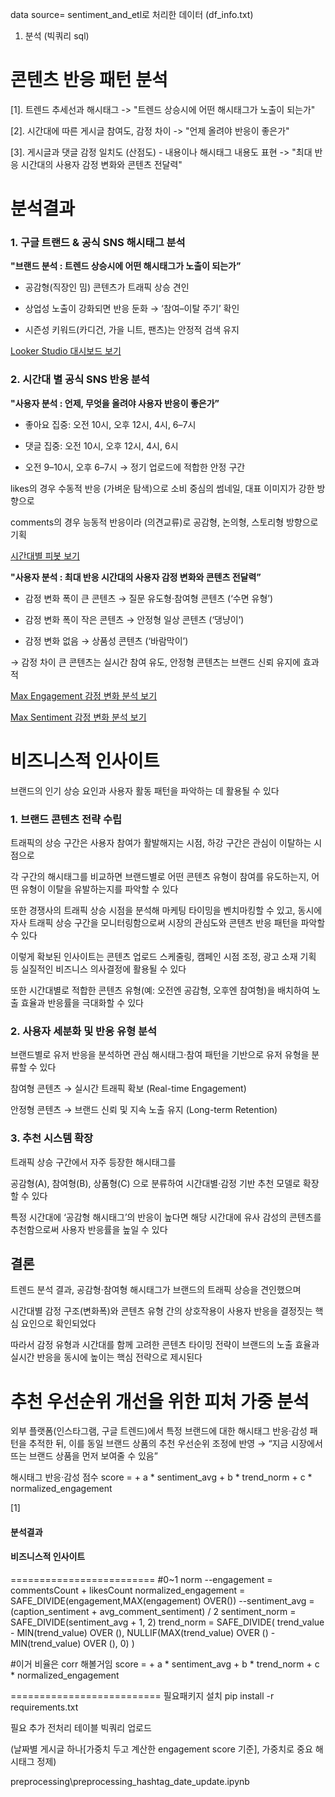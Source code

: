data source= sentiment_and_etl로 처리한 데이터 (df_info.txt)
1. 분석 (빅쿼리 sql)

# 콘텐츠 반응 패턴 분석

[1]. 트렌드 추세선과 해시태그
-> "트렌드 상승시에 어떤 해시태그가 노출이 되는가"

[2]. 시간대에 따른 게시글 참여도, 감정 차이
-> "언제 올려야 반응이 좋은가"

[3]. 게시글과 댓글 감정 일치도 (산점도) - 내용이나 해시태그 내용도 표현
-> "최대 반응 시간대의 사용자 감정 변화와 콘텐츠 전달력"



# 분석결과

### 1. 구글 트랜드 & 공식 SNS 해시태그 분석

  **"브랜드 분석 : 트렌드 상승시에 어떤 해시태그가 노출이 되는가”**

- 공감형(직장인 밈) 콘텐츠가 트래픽 상승 견인  

- 상업성 노출이 강화되면 반응 둔화 → ‘참여–이탈 주기’ 확인  

- 시즌성 키워드(카디건, 가을 니트, 팬츠)는 안정적 검색 유지

[Looker Studio 대시보드 보기](https://lookerstudio.google.com/reporting/7944035d-6368-4047-a874-cbc765b408d3)


### 2. 시간대 별 공식 SNS 반응 분석

 **"사용자 분석 : 언제, 무엇을 올려야 사용자 반응이 좋은가”**

- 좋아요 집중: 오전 10시, 오후 12시, 4시, 6–7시  

- 댓글 집중: 오전 10시, 오후 12시, 4시, 6시  

- 오전 9–10시, 오후 6–7시 → 정기 업로드에 적합한 안정 구간

likes의 경우 수동적 반응 (가벼운 탐색)으로 소비 중심의 썸네일, 대표 이미지가 강한 방향으로

comments의 경우 능동적 반응이라 (의견교류)로 공감형, 논의형, 스토리형 방향으로 기획

[시간대별 피봇 보기](https://lookerstudio.google.com/reporting/03d2a02b-fd83-4689-85ed-847f9863862b)


**"사용자 분석 : 최대 반응 시간대의 사용자 감정 변화와 콘텐츠 전달력”**

- 감정 변화 폭이 큰 콘텐츠 → 질문 유도형·참여형 콘텐츠 (‘수면 유형’)  

- 감정 변화 폭이 작은 콘텐츠 → 안정형 일상 콘텐츠 (‘댕냥이’) 

- 감정 변화 없음 → 상품성 콘텐츠 (‘바람막이’)

→ 감정 차이 큰 콘텐츠는 실시간 참여 유도, 안정형 콘텐츠는 브랜드 신뢰 유지에 효과적

[Max Engagement 감정 변화 분석 보기](https://lookerstudio.google.com/reporting/5c15fb1c-d06c-4f3e-aa3d-b2caf4680cc5)

[Max Sentiment 감정 변화 분석 보기](https://lookerstudio.google.com/reporting/93ddf192-a9be-41d0-bd65-4da6f6cdfddf)

# 비즈니스적 인사이트
브랜드의 인기 상승 요인과 사용자 활동 패턴을 파악하는 데 활용될 수 있다

### 1. 브랜드 콘텐츠 전략 수립

트래픽의 상승 구간은 사용자 참여가 활발해지는 시점, 하강 구간은 관심이 이탈하는 시점으로 

각 구간의 해시태그를 비교하면 브랜드별로 어떤 콘텐츠 유형이 참여를 유도하는지, 어떤 유형이 이탈을 유발하는지를 파악할 수 있다

또한 경쟁사의 트래픽 상승 시점을 분석해 마케팅 타이밍을 벤치마킹할 수 있고, 동시에 자사 트래픽 상승 구간을 모니터링함으로써 시장의 관심도와 콘텐츠 반응 패턴을 파악할 수 있다

이렇게 확보된 인사이트는 콘텐츠 업로드 스케줄링, 캠페인 시점 조정, 광고 소재 기획 등 실질적인 비즈니스 의사결정에 활용될 수 있다

또한 시간대별로 적합한 콘텐츠 유형(예: 오전엔 공감형, 오후엔 참여형)을 배치하여 노출 효율과 반응률을 극대화할 수 있다


### 2. 사용자 세분화 및 반응 유형 분석

브랜드별로 유저 반응을 분석하면 관심 해시태그·참여 패턴을 기반으로 유저 유형을 분류할 수 있다

참여형 콘텐츠 → 실시간 트래픽 확보 (Real-time Engagement)

안정형 콘텐츠 → 브랜드 신뢰 및 지속 노출 유지 (Long-term Retention)

### 3. 추천 시스템 확장

트래픽 상승 구간에서 자주 등장한 해시태그를

공감형(A), 참여형(B), 상품형(C) 으로 분류하여
시간대별·감정 기반 추천 모델로 확장할 수 있다

특정 시간대에 ‘공감형 해시태그’의 반응이 높다면 해당 시간대에 유사 감성의 콘텐츠를 추천함으로써 사용자 반응률을 높일 수 있다


## 결론

트렌드 분석 결과, 공감형·참여형 해시태그가 브랜드의 트래픽 상승을 견인했으며

시간대별 감정 구조(변화폭)와 콘텐츠 유형 간의 상호작용이 사용자 반응을 결정짓는 핵심 요인으로 확인되었다

따라서 감정 유형과 시간대를 함께 고려한 콘텐츠 타이밍 전략이 브랜드의 노출 효율과 실시간 반응을 동시에 높이는 핵심 전략으로 제시된다


# 추천 우선순위 개선을 위한 피처 가중 분석


외부 플랫폼(인스타그램, 구글 트렌드)에서
특정 브랜드에 대한 해시태그 반응·감성 패턴을 추적한 뒤,
이를 동일 브랜드 상품의 추천 우선순위 조정에 반영 →
“지금 시장에서 뜨는 브랜드 상품을 먼저 보여줄 수 있음”

해시태그 반응·감성 점수
score =
      + a * sentiment_avg
      + b * trend_norm
      + c * normalized_engagement

[1]

#### 분석결과
#### 비즈니스적 인사이트

=========================
#0~1 norm
--engagement = commentsCount + likesCount
normalized_engagement = SAFE_DIVIDE(engagement,MAX(engagement) OVER())
--sentiment_avg = (caption_sentiment + avg_comment_sentiment) / 2
sentiment_norm = SAFE_DIVIDE(sentiment_avg + 1, 2)
trend_norm = SAFE_DIVIDE(
                trend_value - MIN(trend_value) OVER (),
                NULLIF(MAX(trend_value) OVER () - MIN(trend_value) OVER (), 0)
              )

#이거 비율은 corr 해볼거임
score =
      + a * sentiment_avg
      + b * trend_norm
      + c * normalized_engagement


==========================
필요패키지 설치
pip install -r requirements.txt

필요 추가 전처리 테이블 빅쿼리 업로드 

(날짜별 게시글 하나[가중치 두고 계산한 engagement score 기준], 가중치로 중요 해시태그 정제)

preprocessing\preprocessing_hashtag_date_update.ipynb
